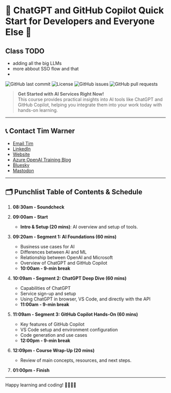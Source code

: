 # 📘 ChatGPT and GitHub Copilot Quick Start for Developers and Everyone Else 🚀

## Class TODO 

- adding all the big LLMs
- more abbout SSO flow and that
-  









![GitHub last commit](https://img.shields.io/github/last-commit/timothywarner/chatgptclass)
![License](https://img.shields.io/github/license/timothywarner/chatgptclass)
![GitHub issues](https://img.shields.io/github/issues/timothywarner/chatgptclass)
![GitHub pull requests](https://img.shields.io/github/issues-pr/timothywarner/chatgptclass)

> **Get Started with AI Services Right Now!**  
> This course provides practical insights into AI tools like ChatGPT and GitHub Copilot, helping you integrate them into your work today with hands-on learning.

---

## 📞 Contact Tim Warner
- [Email Tim](mailto:timothywarner316@gmail.com)
- [LinkedIn](https://www.linkedin.com/in/timothywarner/)
- [Website](https://techtrainertim.com)
- [Azure OpenAI Training Blog](https://azureopenai.blog)
- [Bluesky](https://bsky.app/profile/techtrainertim.bsky.social)
- [Mastodon](https://mastodon.social/@techtrainertim)

---

## 🗂 Punchlist Table of Contents & Schedule

1. **08:30am - Soundcheck**  
2. **09:00am - Start**  
   - **Intro & Setup (20 mins)**: AI overview and setup of tools.
   
3. **09:20am - Segment 1: AI Foundations (60 mins)**  
   - Business use cases for AI
   - Differences between AI and ML
   - Relationship between OpenAI and Microsoft
   - Overview of ChatGPT and GitHub Copilot  
   - **10:00am - 9-min break**

4. **10:09am - Segment 2: ChatGPT Deep Dive (60 mins)**  
   - Capabilities of ChatGPT
   - Service sign-up and setup
   - Using ChatGPT in browser, VS Code, and directly with the API  
   - **11:00am - 9-min break**

5. **11:09am - Segment 3: GitHub Copilot Hands-On (60 mins)**  
   - Key features of GitHub Copilot
   - VS Code setup and environment configuration
   - Code generation and use cases  
   - **12:00pm - 9-min break**

6. **12:09pm - Course Wrap-Up (20 mins)**  
   - Review of main concepts, resources, and next steps.

7. **01:00pm - Finish**

---

Happy learning and coding! 👨‍💻👩‍💻
